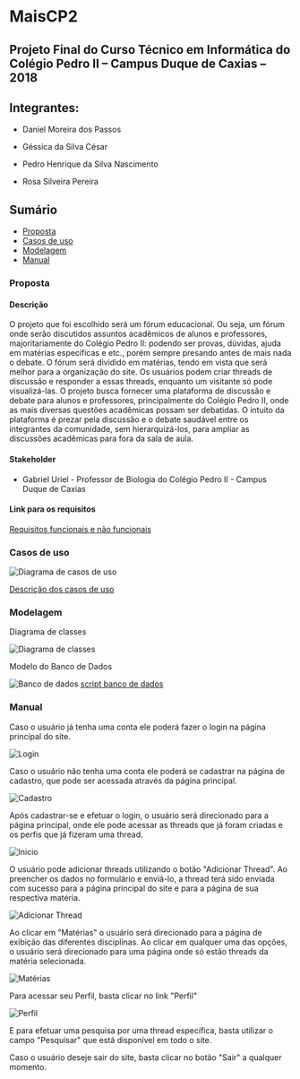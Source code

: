 # MaisCP2

## Projeto Final do Curso Técnico em Informática do Colégio Pedro II – Campus Duque de Caxias – 2018

## Integrantes:

- Daniel Moreira dos Passos

- Géssica da Silva César

- Pedro Henrique da Silva Nascimento

- Rosa Silveira Pereira

## Sumário

- [Proposta](#proposta)
- [Casos de uso](#casos-de-uso)
- [Modelagem](#modelagem)
- [Manual](#manual)

### Proposta

#### Descrição

O projeto que foi escolhido será um fórum educacional. Ou seja, um fórum onde serão discutidos assuntos acadêmicos de alunos e professores, majoritariamente do Colégio Pedro II: podendo ser provas, dúvidas, ajuda em matérias específicas e etc., porém sempre presando antes de mais nada o debate. O fórum será dividido em matérias, tendo em vista que será melhor para a organização do site. Os usuários podem criar threads de discussão e responder a essas threads, enquanto um visitante só pode visualizá-las. O projeto busca fornecer uma plataforma de discussão e debate para alunos e professores, principalmente do Colégio Pedro II, onde as mais diversas questões acadêmicas possam ser debatidas. O intuito da plataforma é prezar pela discussão e o debate saudável entre os integrantes da comunidade, sem hierarquizá-los, para ampliar as discussões acadêmicas para fora da sala de aula.

#### Stakeholder

- Gabriel Uriel - Professor de Biologia do Colégio Pedro II - Campus Duque de Caxias

#### Link para os requisitos

[Requisitos funcionais e não funcionais](https://github.com/cp2-dc-info-projeto-final-2018/MaisCP2/blob/master/Documenta%C3%A7%C3%A3o/requisitos.md)

### Casos de uso

![Diagrama de casos de uso](Documentação/casosDeUso.png)

[Descrição dos casos de uso](https://github.com/cp2-dc-info-projeto-final-2018/MaisCP2/blob/master/Documenta%C3%A7%C3%A3o/casosDeUso.md)

### Modelagem

Diagrama de classes

![Diagrama de classes](Documentação/diagramaDeClasse.png)

Modelo do Banco de Dados

![Banco de dados](bd.png)
[script banco de dados](https://github.com/cp2-dc-info-projeto-final-2018/MaisCP2/blob/master/Documenta%C3%A7%C3%A3o/bd.sql)

### Manual

Caso o usuário já tenha uma conta ele poderá fazer o login na página principal do site.

![Login](Documentação/Telas/index.png)

Caso o usuário não tenha uma conta ele poderá se cadastrar na página de cadastro, que pode ser acessada através da página principal.

![Cadastro](Documentação/Telas/cadastro.png)

Após cadastrar-se e efetuar o login, o usuário será direcionado para a página principal, onde ele pode acessar as threads que já foram criadas e os perfis que já fizeram uma thread.

![Inicio](Documentação/Telas/inicio.png)

O usuário pode adicionar threads utilizando o botão "Adicionar Thread". Ao preencher os dados no formulário e enviá-lo, a thread terá sido enviada com sucesso para a página principal do site e para a página de sua respectiva matéria.

![Adicionar Thread](Documentação/Telas/pergunta.png)

Ao clicar em "Matérias" o usuário será direcionado para a página de exibição das diferentes disciplinas. Ao clicar em qualquer uma das opções, o usuário será direcionado para uma página onde só estão threads da matéria selecionada.

![Matérias](Documentação/Telas/materias.png)

Para acessar seu Perfil, basta clicar no link "Perfil"

![Perfil](Documentação/Telas/perfil.png)

E para efetuar uma pesquisa por uma thread específica, basta utilizar o campo "Pesquisar" que está disponível em todo o site.

Caso o usuário deseje sair do site, basta clicar no botão "Sair" a qualquer momento.
